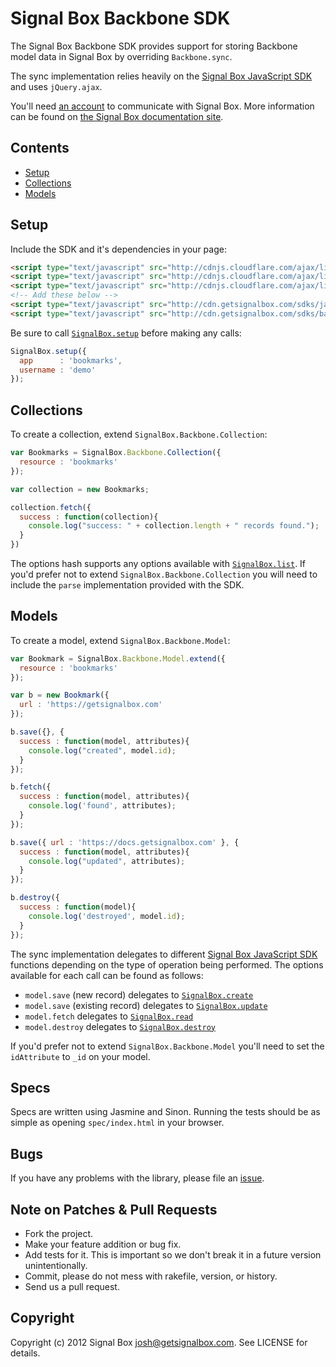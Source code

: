 # Signal Box Backbone SDK

The Signal Box Backbone SDK provides support for storing Backbone model data in Signal Box by overriding `Backbone.sync`.

The sync implementation relies heavily on the [Signal Box JavaScript SDK](https://github.com/signalbox/sdk-javascript#readme) and uses `jQuery.ajax`.

You'll need [an account](https://manage.getsignalbox.com/sign-up) to communicate with Signal Box. More information can be found on [the Signal Box documentation site](https://docs.getsignalbox.com).


## Contents

* [Setup](#setup)
* [Collections](#collections)
* [Models](#models)


## Setup

Include the SDK and it's dependencies in your page:

```html
<script type="text/javascript" src="http://cdnjs.cloudflare.com/ajax/libs/jquery/1.7.2/jquery.min.js"></script>
<script type="text/javascript" src="http://cdnjs.cloudflare.com/ajax/libs/underscore.js/1.3.3/underscore-min.js"></script>
<script type="text/javascript" src="http://cdnjs.cloudflare.com/ajax/libs/backbone.js/0.9.2/backbone-min.js"></script>
<!-- Add these below -->
<script type="text/javascript" src="http://cdn.getsignalbox.com/sdks/javascript/sdk-0.2.1.js"></script>
<script type="text/javascript" src="http://cdn.getsignalbox.com/sdks/backbone/sdk-0.1.0.js"></script>
```

Be sure to call [`SignalBox.setup`](https://github.com/signalbox/sdk-javascript#setup) before making any calls:

```javascript
SignalBox.setup({
  app      : 'bookmarks',
  username : 'demo'
});
```


## Collections

To create a collection, extend `SignalBox.Backbone.Collection`:

```javascript
var Bookmarks = SignalBox.Backbone.Collection({
  resource : 'bookmarks'
});

var collection = new Bookmarks;

collection.fetch({
  success : function(collection){
    console.log("success: " + collection.length + " records found.");
  }
})
```

The options hash supports any options available with [`SignalBox.list`](https://github.com/signalbox/sdk-javascript#list). If you'd prefer not to extend `SignalBox.Backbone.Collection` you will need to include the `parse` implementation provided with the SDK.


## Models

To create a model, extend `SignalBox.Backbone.Model`:

```javascript
var Bookmark = SignalBox.Backbone.Model.extend({
  resource : 'bookmarks'
});

var b = new Bookmark({
  url : 'https://getsignalbox.com'
});

b.save({}, {
  success : function(model, attributes){
    console.log("created", model.id);
  }
});

b.fetch({
  success : function(model, attributes){
    console.log('found', attributes);
  }
});

b.save({ url : 'https://docs.getsignalbox.com' }, {
  success : function(model, attributes){
    console.log("updated", attributes);
  }
});

b.destroy({
  success : function(model){
    console.log('destroyed', model.id);
  }
});
```

The sync implementation delegates to different [Signal Box JavaScript SDK](https://github.com/signalbox/sdk-javascript#readme) functions depending on the type of operation being performed. The options available for each call can be found as follows:

* `model.save` (new record) delegates to [`SignalBox.create`](https://github.com/signalbox/sdk-javascript#create)
* `model.save` (existing record) delegates to [`SignalBox.update`](https://github.com/signalbox/sdk-javascript#update)
* `model.fetch` delegates to [`SignalBox.read`](https://github.com/signalbox/sdk-javascript#read)
* `model.destroy` delegates to [`SignalBox.destroy`](https://github.com/signalbox/sdk-javascript#destroy)

If you'd prefer not to extend `SignalBox.Backbone.Model` you'll need to set the `idAttribute` to `_id` on your model.


## Specs

Specs are written using Jasmine and Sinon. Running the tests should be as simple as opening `spec/index.html` in your browser.


## Bugs

If you have any problems with the library, please file an [issue](https://github.com/signalbox/sdk-javascript/issues).


## Note on Patches & Pull Requests

* Fork the project.
* Make your feature addition or bug fix.
* Add tests for it. This is important so we don't break it in a future version unintentionally.
* Commit, please do not mess with rakefile, version, or history.
* Send us a pull request.


## Copyright

Copyright (c) 2012 Signal Box <josh@getsignalbox.com>. See LICENSE for details.
